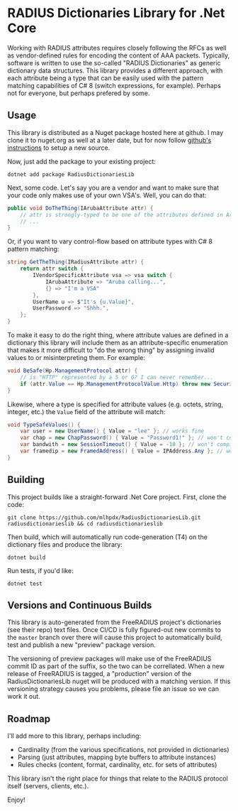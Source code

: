 # RADIUS Dictionaries Library for .Net Core

Working with RADIUS attributes requires closely following the RFCs as well as vendor-defined rules for encoding the content of AAA packets.  Typically, software is written to use the so-called "RADIUS Dictionaries" as generic dictionary data structures.  This library provides a different approach, with each attribute being a type that can be easily used with the pattern matching capabilities of C# 8 (switch expressions, for example).  Perhaps not for everyone, but perhaps prefered by some.

## Usage

This library is distributed as a Nuget package hosted here at github. I may clone it to nuget.org as well at a later date, but for now follow [github's instructions](https://help.github.com/en/github/managing-packages-with-github-package-registry/configuring-nuget-for-use-with-github-package-registry) to setup a new source.

Now, just add the package to your existing project:
```
dotnet add package RadiusDictionariesLib
```

Next, some code.  Let's say you are a vendor and want to make sure that your code only makes use of your own VSA's.  Well, you can do that:

```csharp
public void DoTheThing(IArubaAttribute attr) {
    // attr is strongly-typed to be one of the attributes defined in Aruba's dictionary.
    // ...
}
```
Or, if you want to vary control-flow based on attribute types with C# 8 pattern matching:
```csharp
string GetTheThing(IRadiusAttribute attr) {
    return attr switch {
        IVendorSpecificAttribute vsa => vsa switch {
            IArubaAttribute => "Aruba calling...",
            {} => "I'm a VSA"
        },
        UserName u => $"It's {u.Value}",
        UserPassword => "Shhh.",
    };
}
```
To make it easy to do the right thing, where attribute values are defined in a dictionary this library will include them as an attribute-specific enumeration that makes it more difficult to "do the wrong thing" by assigning invalid values to or misinterpreting them. For example:
```csharp
void BeSafe(Hp.ManagementProtocol attr) {
    // is "HTTP" represented by a 5 or 6? I can never remember...
    if (attr.Value == Hp.ManagementProtocolValue.Http) throw new SecurityException("Nope.");
}
```

Likewise, where a type is specified for attribute values (e.g. octets, string, integer, etc.) the `Value` field of the attribute will match:
```csharp
void TypeSafeValues() {
	var user = new UserName() { Value = "lee" }; // works fine
	var chap = new ChapPassword() { Value = "Password1!" }; // won't compile (requires ArraySegment<byte>)
	var bandwith = new SessionTimeout() { Value = -10 }; // won't compile (value must be unsigned)
	var framedip = new FramedAddress() { Value = IPAddress.Any }; // works fine
}
```

## Building

This project builds like a straight-forward .Net Core project.  First, clone the code:
```
git clone https://github.com/mlhpdx/RadiusDictionariesLib.git radiusdictionarieslib && cd radiusdictionarieslib
```
Then build, which will automatically run code-generation (T4) on the dictionary files and produce the library:
```
dotnet build
```

Run tests, if you'd like:
```
dotnet test
```

## Versions and Continuous Builds
This library is auto-generated from the FreeRADIUS project's dictionaries (see their repo) text files.  Once CI/CD is fully figured-out new commits to the `master` branch over there will cause this project to automatically build, test and publish a new "preview" package version. 

The versioning of preview packages will make use of the FreeRADIUS commit ID as part of the suffix, so the two can be correllated. When a new release of FreeRADIUS is tagged, a "production" version of the RadiusDictionariesLib nuget will be produced with a matching version. If this versioning strategy causes you problems, please file an issue so we can work it out.

## Roadmap
I'll add more to this library, perhaps including:
- Cardinality (from the various specifications, not provided in dictionaries)
- Parsing (just attributes, mapping byte buffers to attribute instances)
- Rules checks (content, format, cardinality, etc. for sets of attributes)

This library isn't the right place for things that relate to the RADIUS protocol itself (servers, clients, etc.).

Enjoy!
